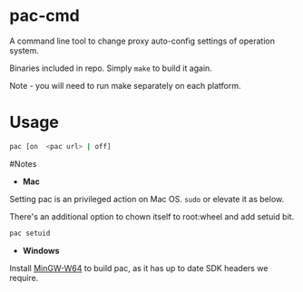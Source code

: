 # pac-cmd

A command line tool to change proxy auto-config settings of operation system.

Binaries included in repo. Simply `make` to build it again.

Note - you will need to run make separately on each platform.

# Usage

```sh
pac [on  <pac url> | off]
```

#Notes

*  **Mac**
  
Setting pac is an privileged action on Mac OS. `sudo` or elevate it as below.

There's an additional option to chown itself to root:wheel and add setuid bit.

```sh
pac setuid
```

*  **Windows**

Install [MinGW-W64](http://sourceforge.net/projects/mingw-w64) to build pac, as it has up to date SDK headers we require.
